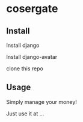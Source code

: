 cosergate
=========

Install
----

Install django

Install django-avatar

clone this repo

Usage
----

Simply manage your money!

Just use it at ...

